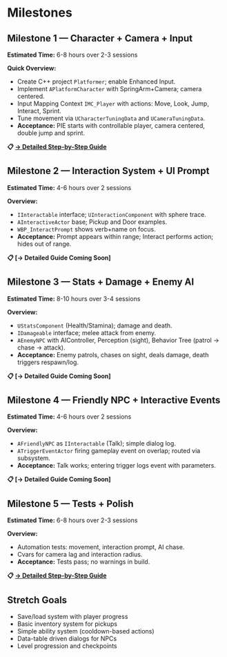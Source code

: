 # Milestones

## Milestone 1 — Character + Camera + Input

**Estimated Time:** 6-8 hours over 2-3 sessions

**Quick Overview:**

- Create C++ project `Platformer`; enable Enhanced Input.
- Implement `APlatformCharacter` with SpringArm+Camera; camera centered.
- Input Mapping Context `IMC_Player` with actions: Move, Look, Jump, Interact, Sprint.
- Tune movement via `UCharacterTuningData` and `UCameraTuningData`.
- **Acceptance:** PIE starts with controllable player, camera centered, double jump and sprint.

**📋 [→ Detailed Step-by-Step Guide](/guide/milestone-1-detailed)**

## Milestone 2 — Interaction System + UI Prompt

**Estimated Time:** 4-6 hours over 2 sessions

**Overview:**

- `IInteractable` interface; `UInteractionComponent` with sphere trace.
- `AInteractiveActor` base; Pickup and Door examples.
- `WBP_InteractPrompt` shows verb+name on focus.
- **Acceptance:** Prompt appears within range; Interact performs action; hides out of range.

**📋 [→ Detailed Guide Coming Soon]**

## Milestone 3 — Stats + Damage + Enemy AI

**Estimated Time:** 8-10 hours over 3-4 sessions

**Overview:**

- `UStatsComponent` (Health/Stamina); damage and death.
- `IDamageable` interface; melee attack from enemy.
- `AEnemyNPC` with AIController, Perception (sight), Behavior Tree (patrol → chase → attack).
- **Acceptance:** Enemy patrols, chases on sight, deals damage, death triggers respawn/log.

**📋 [→ Detailed Guide Coming Soon]**

## Milestone 4 — Friendly NPC + Interactive Events

**Estimated Time:** 4-6 hours over 2 sessions

**Overview:**

- `AFriendlyNPC` as `IInteractable` (Talk); simple dialog log.
- `ATriggerEventActor` firing gameplay event on overlap; routed via subsystem.
- **Acceptance:** Talk works; entering trigger logs event with parameters.

**📋 [→ Detailed Guide Coming Soon]**

## Milestone 5 — Tests + Polish

**Estimated Time:** 6-8 hours over 2-3 sessions

**Overview:**

- Automation tests: movement, interaction prompt, AI chase.
- Cvars for camera lag and interaction radius.
- **Acceptance:** Tests pass; no warnings in build.

**📋 [→ Detailed Step-by-Step Guide](/guide/milestone-5-detailed)**

## Stretch Goals

- Save/load system with player progress
- Basic inventory system for pickups
- Simple ability system (cooldown-based actions)
- Data-table driven dialogs for NPCs
- Level progression and checkpoints
